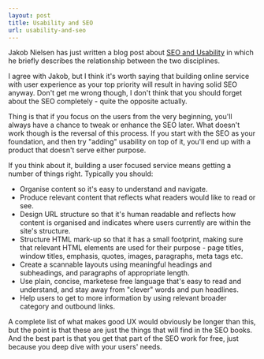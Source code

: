 ```yaml
---
layout: post
title: Usability and SEO
url: usability-and-seo
---
```


Jakob Nielsen has just written a blog post about [SEO and Usability](http://www.useit.com/alertbox/seo-ux.html "SEO and Usability") in which he briefly describes the relationship between the two disciplines.

I agree with Jakob, but I think it's worth saying that building online service with user experience as your top priority will result in having solid SEO anyway. Don't get me wrong though, I don't think that you should forget about the SEO completely - quite the opposite actually. 

Thing is that if you focus on the users from the very beginning, you'll always have a chance to tweak or enhance the SEO later. What doesn't work though is the reversal of this process. If you start with the SEO as your foundation, and then try "adding" usability on top of it, you'll end up with a product that doesn't serve either purpose.

If you think about it, building a user focused service means getting a number of things right. Typically you should: 

- Organise content so it's easy to understand and navigate. 
- Produce relevant content that reflects what readers would like to read or see.
- Design URL structure so that it's human readable and reflects how content is organised and indicates where users currently are within the site's structure. 
- Structure HTML mark-up so that it has a small footprint, making sure that relevant HTML elements are used for their purpose - page titles, window titles, emphasis, quotes, images, paragraphs, meta tags etc. 
- Create a scannable layouts using meaningful headings and subheadings, and paragraphs of appropriate length. 
- Use plain, concise, marketese free language that's easy to read and understand, and stay away from "clever" words and pun headlines. 
- Help users to get to more information by using relevant broader category and outbound links.

A complete list of what makes good UX would obviously be longer than this, but the point is that these are just the things that will find in the SEO books. And the best part is that you get that part of the SEO work for free, just because you deep dive with your users' needs.

